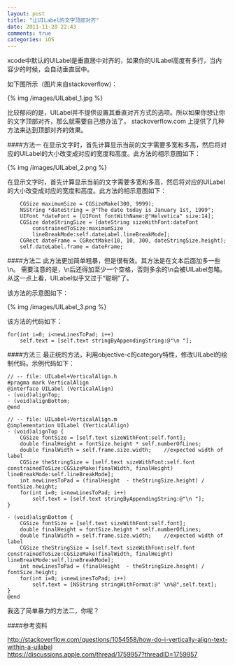 ```yaml
---
layout: post
title: "让UILabel的文字顶部对齐"
date: 2011-11-20 22:43
comments: true
categories: iOS
---
```

xcode中默认的UILabel是垂直居中对齐的，如果你的UILabel高度有多行，当内容少的时候，会自动垂直居中。

<!--more-->

如下图所示（图片来自stackoverflow)：

{% img /images/UILabel_1.jpg %}

比较郁闷的是，UILabel并不提供设置其垂直对齐方式的选项。所以如果你想让你的文字顶部对齐，那么就需要自己想办法了。 stackoverflow.com 上提供了几种方法来达到顶部对齐的效果。

####方法一
在显示文字时，首先计算显示当前的文字需要多宽和多高，然后将对应的UILabel的大小改变成对应的宽度和高度。此方法的相示意图如下：

{% img /images/UILabel_2.png %}

在显示文字时，首先计算显示当前的文字需要多宽和多高，然后将对应的UILabel的大小改变成对应的宽度和高度。此方法的相示意图如下：

``` objc
    CGSize maximumSize = CGSizeMake(300, 9999);
    NSString *dateString = @"The date today is January 1st, 1999";
    UIFont *dateFont = [UIFont fontWithName:@"Helvetica" size:14];
    CGSize dateStringSize = [dateString sizeWithFont:dateFont 
        constrainedToSize:maximumSize 
        lineBreakMode:self.dateLabel.lineBreakMode];
    CGRect dateFrame = CGRectMake(10, 10, 300, dateStringSize.height);
    self.dateLabel.frame = dateFrame;
```
####方法二
此方法更加简单粗暴，但是很有效。其方法是在文本后面加多一些\n。
需要注意的是，\n后还得加至少一个空格，否则多余的\n会被UILabel忽略。从这一点上看，UILabel似乎又过于“聪明”了。

该方法的示意图如下：

{% img /images/UILabel_3.png %}

该方法的代码如下：

``` objc
for(int i=0; i<newLinesToPad; i++)
    self.text = [self.text stringByAppendingString:@"\n "];
```

####方法三
最正统的方法，利用objective-c的category特性，修改UILabel的绘制代码。示例代码如下：

``` objc
// -- file: UILabel+VerticalAlign.h
#pragma mark VerticalAlign
@interface UILabel (VerticalAlign)
- (void)alignTop;
- (void)alignBottom;
@end

// -- file: UILabel+VerticalAlign.m
@implementation UILabel (VerticalAlign)
- (void)alignTop {
    CGSize fontSize = [self.text sizeWithFont:self.font];
    double finalHeight = fontSize.height * self.numberOfLines;
    double finalWidth = self.frame.size.width;    //expected width of label
    CGSize theStringSize = [self.text sizeWithFont:self.font constrainedToSize:CGSizeMake(finalWidth, finalHeight) lineBreakMode:self.lineBreakMode];
    int newLinesToPad = (finalHeight  - theStringSize.height) / fontSize.height;
    for(int i=0; i<newLinesToPad; i++)
        self.text = [self.text stringByAppendingString:@"\n "];
}

- (void)alignBottom {
    CGSize fontSize = [self.text sizeWithFont:self.font];
    double finalHeight = fontSize.height * self.numberOfLines;
    double finalWidth = self.frame.size.width;    //expected width of label
    CGSize theStringSize = [self.text sizeWithFont:self.font constrainedToSize:CGSizeMake(finalWidth, finalHeight) lineBreakMode:self.lineBreakMode];
    int newLinesToPad = (finalHeight  - theStringSize.height) / fontSize.height;
    for(int i=0; i<newLinesToPad; i++)
        self.text = [NSString stringWithFormat:@" \n%@",self.text];
}
@end
```

我选了简单暴力的方法二，你呢？

####参考资料

<http://stackoverflow.com/questions/1054558/how-do-i-vertically-align-text-within-a-uilabel> <br/>
<https://discussions.apple.com/thread/1759957?threadID=1759957>